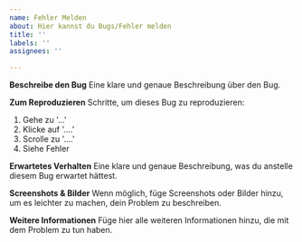 ```yaml
---
name: Fehler Melden
about: Hier kannst du Bugs/Fehler melden
title: ''
labels: ''
assignees: ''

---
```


**Beschreibe den Bug**
Eine klare und genaue Beschreibung über den Bug.

**Zum Reproduzieren**
Schritte, um dieses Bug zu reproduzieren:
1. Gehe zu '...'
2. Klicke auf '....'
3. Scrolle zu '....'
4. Siehe Fehler

**Erwartetes Verhalten**
Eine klare und genaue Beschreibung, was du anstelle diesem Bug erwartet hättest.

**Screenshots & Bilder**
Wenn möglich, füge Screenshots oder Bilder hinzu, um es leichter zu machen, dein Problem zu beschreiben.

**Weitere Informationen**
Füge hier alle weiteren Informationen hinzu, die mit dem Problem zu tun haben.
